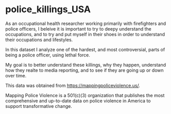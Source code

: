 # police_killings_USA

As an occupational health researcher working primarily with firefighters and police officers, I beleive it is important to try to deepy understand the occupations, and to try and put myself in their shoes in order to understand their occupations and lifestyles. 

In this dataset I analyze one of the hardest, and most controversial, parts of being a police officer, using lethal force.

My goal is to better understand these killings, why they happen, understand how they realte to media reporting, and to see if they are going up or down over time.

This data was obtained from https://mappingpoliceviolence.us/.

Mapping Police Violence is a 501(c)(3) organization that publishes the most comprehensive and up-to-date data on police violence in America to support transformative change.

